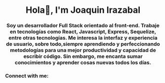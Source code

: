 <h1 align="center">Hola👋, I'm Joaquin Irazabal</h1>
<h3 align="center">Soy un desarrollador Full Stack orientado al front-end. Trabaje en tecnologías como React, Javascript, Express, Sequelize, entre otras tecnologías. Me interesa la interfaz y experiencia de usuario, sobre todo,siempre aprendiendo y perfeccionando metodologías para una mejor productividad y capacidad de escribir código. Sin embargo, me encanta sumar conocimientos y aprender cosas nuevas todos los días.</h3>

<h3 align="left">Connect with me:</h3>
<p align="left">
</p>
